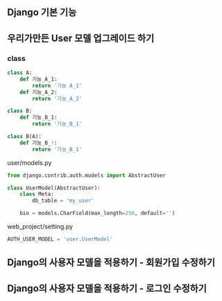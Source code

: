## Django 기본 기능
## 우리가만든 User 모델 업그레이드 하기
### class
```Python
class A:
    def 기능_A_1:
        return '기능 A_1'
    def 기능_A_2:
        return '기능_A_2'

class B:
    def 기능_B_1:
        return '기능_B_1'
```

```Python
class B(A):
    def 기능_B_!:
        return '기능_B_1'
```

user/models.py
```Python
from django.contrib.auth.models import AbstractUser

class UserModel(AbstractUser):
    class Meta:
        db_table = 'my_user'

    bio = models.CharField(max_length=256, default='')
```

web_project/setting.py
```python
AUTH_USER_MODEL = 'user.UserModel'
```

## Django의 사용자 모델을 적용하기 - 회원가입 수정하기

## Django의 사용자 모델을 적용하기 - 로그인 수정하기